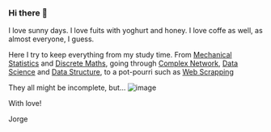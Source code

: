### Hi there 👋

I love sunny days. I love fuits with yoghurt and honey. I love coffe as well, as almost everyone, I guess.

Here I try to keep everything from my study time. From [Mechanical Statistics](https://github.com/jorgesalhani/MechanicalStatistics) and [Discrete Maths](https://github.com/jorgesalhani/DiscreteMaths1/), going through [Complex Network](https://github.com/jorgesalhani/ComplexNetworkDynamics), [Data Science](https://github.com/jorgesalhani/IntroDataScience) and [Data Structure](https://github.com/jorgesalhani/AlgorithmsDataStructure1), to a pot-pourri such as [Web Scrapping](https://github.com/jorgesalhani/ScrapingAndGoogleApi)

They all might be incomplete, but...
![image](https://user-images.githubusercontent.com/49768010/213931541-925c90d3-b525-4ebd-9966-930c10970bc2.png)
 
With love!

Jorge

<!--
**jorgesalhani/jorgesalhani** is a ✨ _special_ ✨ repository because its `README.md` (this file) appears on your GitHub profile.

Here are some ideas to get you started:

- 🔭 I’m currently working on ...
- 🌱 I’m currently learning ...
- 👯 I’m looking to collaborate on ...
- 🤔 I’m looking for help with ...
- 💬 Ask me about ...
- 📫 How to reach me: ...
- 😄 Pronouns: ...
- ⚡ Fun fact: ...
-->

